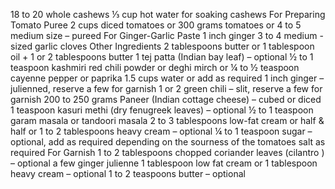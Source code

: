 18 to 20 whole cashews
⅓ cup hot water for soaking cashews
For Preparing Tomato Puree
2 cups diced tomatoes or 300 grams tomatoes or 4 to 5 medium size – pureed
For Ginger-Garlic Paste
1 inch ginger
3 to 4 medium -sized garlic cloves
Other Ingredients
2 tablespoons butter or 1 tablespoon oil + 1 or 2 tablespoons butter
1 tej patta (Indian bay leaf) – optional
½ to 1 teaspoon kashmiri red chili powder or deghi mirch or ¼ to ½ teaspoon cayenne pepper or paprika
1.5 cups water or add as required
1 inch ginger – julienned, reserve a few for garnish
1 or 2 green chili – slit, reserve a few for garnish
200 to 250 grams Paneer (Indian cottage cheese) – cubed or diced
1 teaspoon kasuri methi (dry fenugreek leaves) – optional
½ to 1 teaspoon garam masala or tandoori masala
2 to 3 tablespoons low-fat cream or half & half or 1 to 2 tablespoons heavy cream – optional
¼ to 1 teaspoon sugar – optional, add as required depending on the sourness of the tomatoes
salt as required
For Garnish
1 to 2 tablespoons chopped coriander leaves (cilantro ) – optional
a few ginger julienne
1 tablespoon low fat cream or 1 tablespoon heavy cream – optional
1 to 2 teaspoons butter – optional
